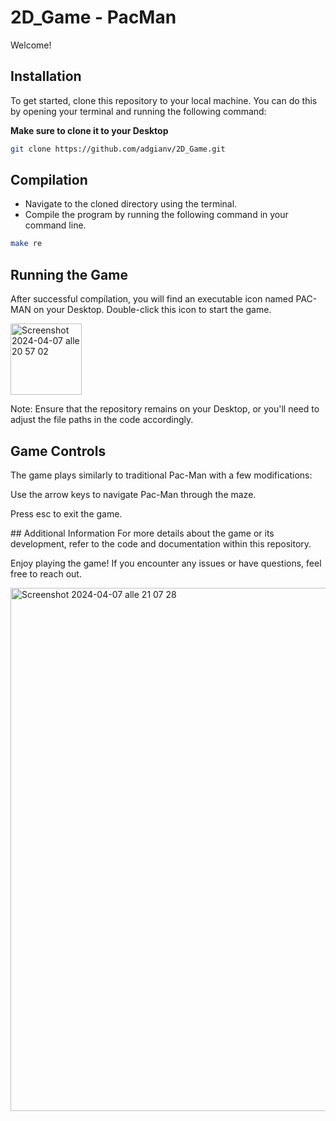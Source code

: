 # 2D_Game - PacMan

Welcome!

## Installation

To get started, clone this repository to your local machine. You can do this by opening your terminal and running the following command:

**Make sure to clone it to your Desktop**

```bash
git clone https://github.com/adgianv/2D_Game.git
```

## Compilation

- Navigate to the cloned directory using the terminal.
- Compile the program by running the following command in your command line.

```bash
make re
```

## Running the Game
After successful compilation, you will find an executable icon named PAC-MAN on your Desktop. Double-click this icon to start the game.

<img width="114" alt="Screenshot 2024-04-07 alle 20 57 02" src="https://github.com/adgianv/2D_Game/assets/137940937/f1592009-b062-4b0f-9099-926ea8441aed">

Note: Ensure that the repository remains on your Desktop, or you'll need to adjust the file paths in the code accordingly.

## Game Controls
The game plays similarly to traditional Pac-Man with a few modifications:

Use the arrow keys to navigate Pac-Man through the maze.

Press esc to exit the game.

## Additional Information
For more details about the game or its development, refer to the code and documentation within this repository.

Enjoy playing the game! If you encounter any issues or have questions, feel free to reach out.

<img width="837" alt="Screenshot 2024-04-07 alle 21 07 28" src="https://github.com/adgianv/2D_Game---PacMan/assets/137940937/d14c4c5c-9efe-4d62-96ce-b08c16b06a52">

